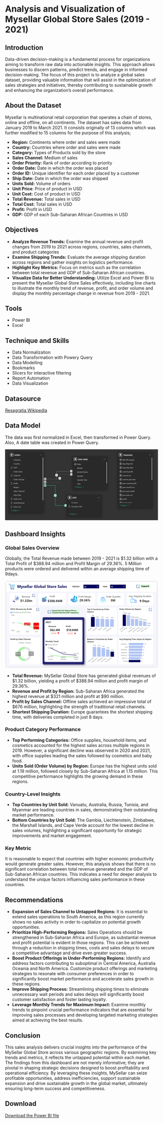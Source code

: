 # Analysis and Visualization of Mysellar Global Store Sales (2019 - 2021)

## Introduction
Data-driven decision-making is a fundamental process for organizations aiming to transform raw data into actionable insights. This approach allows businesses to discern patterns, predict trends, and engage in informed decision-making. The focus of this project is to analyze a global sales dataset, providing valuable information that will assist in the optimization of sales strategies and initiatives, thereby contributing to sustainable growth and enhancing the organization’s overall performance.

## About the Dataset
Mysellar is multinational retail corporation that operates a chain of stores, online and offline, on all continents.
The dataset has sales data from January 2019 to March 2021. It consists originally of 13 columns which was further modified to 15 columns for the purpose of this analysis;

- **Region:** Continents where order and sales were made
- **Country:** Countries where order and sales were made
- **Category:** Types of Products sold by the store
- **Sales Channel:** Medium of sales
- **Order Priority:** Rank of order according to priority
- **Order Date:** Date in which the order was placed
- **Order ID:** Unique identifier for each order placed by a customer
- **Ship Date:** Date in which the order was shipped
- **Units Sold:** Volume of orders
- **Unit Price**: Price of product in USD
- **Unit Cost:** Cost of product in USD
- **Total Revenue:** Total sales in USD
- **Total Cost:** Total sales in USD
- **Profit:** Profit in USD
- **GDP:** GDP of each Sub-Saharan African Countries in USD

## Objectives
- **Analyze Revenue Trends:** Examine the annual revenue and profit changes from 2019 to 2021 across regions, countries, sales channels, and product categories
- **Examine Shipping Trends:** Evaluate the average shipping duration across regions and gather insights on logistics performance.
- **Highlight Key Metrics:** Focus on metrics such as the correlation between total revenue and GDP of Sub-Saharan African countries. 
- **Visualize Data for Better Understanding:** Utilize Excel and Power BI to present the Mysellar Global Store Sales effectively, including line charts to illustrate the monthly trend of revenue, profit, and order volume and display the monthly percentage change in revenue from 2019 - 2021.

## Tools
- Power BI
- Excel

## Technique and Skills
- Data Normalization
- Data Transformation with Powery Query
- Data Modelling
- Bookmarks
- Slicers for interactive filtering
- Report Automation
- Data Visualization

## Datasource
<a href = "https://resagratia.com/library/data-analytics-portfolio-and-capstone-project"> Resagratia </a>
<a href = "https://en.wikipedia.org/wiki/List_of_African_countries_by_GDP_(nominal)"> Wikipedia </a>

## Data Model
The data was first normalized in Excel, then transformed in Power Query. Also, A date table was created in Power Query. 

![Data Model](https://github.com/Faithe7/Demo-Mysellar-Global-Store-Sales/blob/main/images/mysellar_sales_portfolio_data_model.PNG)

## Dashboard Insights
### Global Sales Overview
Globally, the Total Revenue made between 2019 - 2021 is $1.32 billion with a Total Profit of $388.94 million and Profit Margin of 29.36%. 5 Million products were ordered and delivered within an average shipping time of 9days.

![Overview Dashboard](https://github.com/Faithe7/Demo-Mysellar-Global-Store-Sales/blob/main/images/mysellar_sales_portfolio_main.PNG) 

- **Total Revenue:** MySellar Global Store has generated global revenues of $1.32 billion, yielding a profit of $388.94 million and profit margin of 29.36%.
- **Revenue and Profit by Region:** Sub-Saharan Africa generated the highest revenue at $321 million and profit at $90 million.
- **Profit by Sales Channel:** Offline sales achieved an impressive total of $676 million, highlighting the strength of traditional retail channels.
- **Shortest Shipping Duration:** Europe guarantees the shortest shipping time, with deliveries completed in just 8 days.

### Product Category Performance
- **Top Performing Categories:** Office supplies, household items, and cosmetics accounted for the highest sales across multiple regions in 2019. However, a significant decline was observed in 2020 and 2021, with office supplies leading the sales followed by cosmetics and baby food.
- **Units Sold (Order Volume) by Region:** Europe has the highest units sold at 1.19 million, followed closely by Sub-Saharan Africa at 1.15 million. This competitive performance highlights the growing demand in these regions. 

### Country-Level Insights
- **Top Countries by Unit Sold:** Vanuatu, Australia, Russia, Tunisia, and Myanmar are leading countries in sales, demonstrating their outstanding market performance.
- **Bottom Countries by Unit Sold:** The Gambia, Liechtenstein, Zimbabwe, the Marshall Islands, and Cape Verde account for the lowest decline in sales volumes, highlighting a significant opportunity for strategic improvements and market engagement.

### Key Metric
It is reasonable to expect that countries with higher economic productivity would generate greater sales. However, this analysis shows that there is no significant correlation between total revenue generated and the GDP of Sub-Saharan African countries. This indicates a need for deeper analysis to understand the unique factors influencing sales performance in these countries.

## Recommendations
- **Expansion of Sales Channel to Untapped Regions:** It is essential to extend sales operations to South America, as this region currently shows no sales activity in order to capitalize on potential growth opportunities.
- **Prioritize High-Performing Regions:** Sales Operations should be strengthened in Sub-Saharan Africa and Europe, as substantial revenue and profit potential is evident in those regions. This can be achieved through a reduction in shipping times, costs and sales delays to secure a competitive advantage and drive even greater success. 
- **Boost Product Offerings in Under-Performing Regions:** Identify and address factors contributing to suboptimal in Central America, Australia Oceania and North America. Customize product offerings and marketing strategies to resonate with consumer preferences in order to significantly boost market performance and accelerate sales growth in these regions. 
- **Improve Shipping Process:** Streamlining shipping times to eliminate unnecessary wait periods and sales delays will significantly boost customer satisfaction and foster lasting loyalty. 
- **Leverage Monthly Trends for Maximum Impact:** Examine monthly trends to pinpoint crucial performance indicators that are essential for improving sales processes and developing targeted marketing strategies aimed at achieving the best results.

## Conclusion
This sales analysis delivers crucial insights into the performance of the MySellar Global Store across various geographic regions. By examining key trends and metrics, it reflects the untapped potential within each market. The findings from this dashboard are not merely informative; they are pivotal in shaping strategic decisions designed to boost profitability and operational efficiency. By leveraging these insights, MySellar can seize profitable opportunities, address inefficiencies, support sustainable expansion and drive sustainable growth in the global market, ultimately ensuring long-term success and competitiveness.

## Download
<a href = "https://github.com/Faithe7/Demo-Mysellar-Global-Store-Sales/blob/main/images/Eliot_Faith_Mysellar_Global_Sales_Project.pbix"> Download the Power BI file </a>

